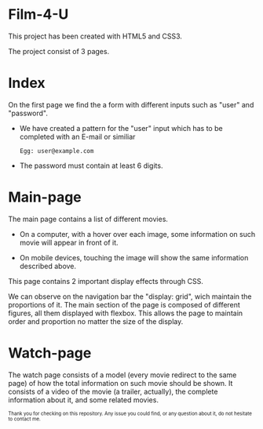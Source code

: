 # Film-4-U

This project has been created with HTML5 and CSS3.

The project consist of 3 pages.

# Index

On the first page we find the a form with different inputs such as "user" and "password".

- We have created a pattern for the "user" input which has to be completed with an E-mail or similiar

  `Egg: user@example.com`

- The password must contain at least 6 digits.

# Main-page

The main page contains a list of different movies.

- On a computer, with a hover over each image, some information on such movie will appear in front of it.

- On mobile devices, touching the image will show the same information described above.

This page contains 2 important display effects through CSS.

We can observe on the navigation bar the "display: grid", wich maintain the proportions of it.
The main section of the page is composed of different figures, all them displayed with flexbox. This allows the page to maintain order and proportion no matter the size of the display.

# Watch-page

The watch page consists of a model (every movie redirect to the same page) of how the total information on such movie should be shown.
It consists of a video of the movie (a trailer, actually), the complete information about it, and some related movies.


<sub><sup>Thank you for checking on this repository. Any issue you could find, or any question about it, do not hesitate to contact me.</sup></sub>

